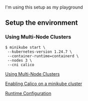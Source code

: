 I'm using this setup as my playground

## Setup the environment

### Using Multi-Node Clusters
```
$ minikube start \
 --kubernetes-version 1.24.7 \
 --container-runtime=containerd \
 --nodes 3 \
 --cni calico
```
[Using Multi-Node Clusters](https://minikube.sigs.k8s.io/docs/tutorials/multi_node/)

[Enabling Calico on a minikube cluster](https://minikube.sigs.k8s.io/docs/handbook/network_policy/#enabling-calico-on-a-minikube-cluster)

[Runtime Configuration](https://minikube.sigs.k8s.io/docs/handbook/config/#runtime-configuration)
